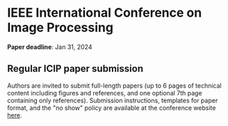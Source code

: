 # IEEE International Conference on Image Processing

**Paper deadline**: Jan 31, 2024

## Regular ICIP paper submission

Authors are invited to submit full-length papers (up to 6 pages of technical content including figures and references, and one optional 7th page containing only references). Submission instructions, templates for paper format, and the "no show" policy are available at the conference website [here](https://2024.ieeeicip.org/privacy-and-non-discrimination-statements/).
